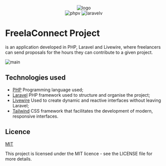 
<div align="center">
    <img src="https://i.imgur.com/jFNN5ti.png" alt="logo">
</div>
<div align="center">
  <img src="https://img.shields.io/badge/php-8.2-purple" alt="phpv">
  <img src="https://img.shields.io/badge/laravel-11.9-purple" alt="laravelv">
</div>

# FreelaConnect Project

is an application developed in PHP, Laravel and Livewire, where freelancers can send proposals for the hours they can contribute to a given project.

![main](https://i.imgur.com/l2hpHY6.png)

## Technologies used
* [PHP](https://www.php.net/) Programming language used;
* [Laravel](https://laravel.com/) PHP framework used to structure and organise the project;
* [Livewire](https://laravel-livewire.com/) Used to create dynamic and reactive interfaces without leaving Laravel;
* [Tailwind](https://tailwindcss.com/) CSS framework that facilitates the development of modern, responsive interfaces.


## Licence

[MIT](https://choosealicense.com/licenses/mit/)

This project is licensed under the MIT licence - see the LICENSE file for more details.